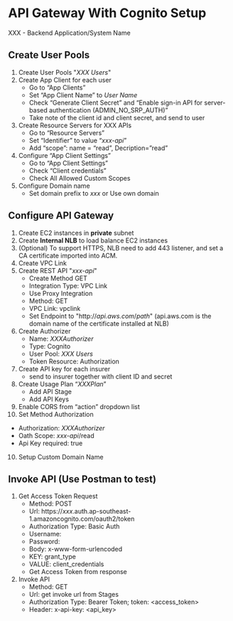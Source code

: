 # API Gateway With Cognito Setup
XXX - Backend Application/System Name
## Create User Pools
1. Create User Pools "*XXX Users*"
2. Create App Client for each user
   - Go to “App Clients”
   - Set “App Client Name” to *User Name*
   - Check “Generate Client Secret” and “Enable sign-in API for server-based authentication (ADMIN_NO_SRP_AUTH)”
   - Take note of the client id and client secret, and send to user
3. Create Resource Servers for XXX APIs
   - Go to “Resource Servers”
   - Set “Identifier” to value “*xxx-api*”
   - Add “scope”: name = “read”, Decription=”read”
4. Configure “App Client Settings”
   - Go to “App Client Settings”
   - Check “Client credentials”
   - Check All Allowed Custom Scopes
5. Configure Domain name
   - Set domain prefix to *xxx* or Use own domain

## Configure API Gateway
1. Create EC2 instances in **private** subnet
2. Create **Internal NLB** to load balance EC2 instances
3. (Optional) To support HTTPS, NLB need to add 443 listener, and set a CA certificate imported into ACM.
4. Create VPC Link
5. Create REST API "*xxx-api*"
   - Create Method GET
   - Integration Type: VPC Link
   - Use Proxy Integration
   - Method: GET
   - VPC Link: vpclink
   - Set Endpoint to "http://*api.aws.com*/*path*" (api.aws.com is the domain name of the certificate installed at NLB)
6. Create Authorizer
   - Name: *XXXAuthorizer*
   - Type: Cognito
   - User Pool: *XXX Users*
   - Token Resource: Authorization
7. Create API key for each insurer
   - send to insurer together with client ID and secret
8. Create Usage Plan “*XXXPlan*”
   - Add API Stage
   - Add API Keys
9. Enable CORS from “action” dropdown list
10. Set Method Authorization
   - Authorization: *XXXAuthorizer*
   - Oath Scope: *xxx-api*/read
   - Api Key required: true
10.	Setup Custom Domain Name

## Invoke API (Use Postman to test)
1. Get Access Token Request
   - Method: POST
   - Url: https://*xxx*.auth.ap-southeast-1.amazoncognito.com/oauth2/token
   - Authorization Type: Basic Auth
   - Username: <client id>
   - Password: <client secret>
   - Body: x-www-form-urlencoded
   - KEY: grant_type
   - VALUE: client_credentials
   - Get Access Token from response
2. Invoke API
   - Method: GET
   - Url: get invoke url from Stages
   - Authorization Type: Bearer Token; token: <access_token>
   - Header: x-api-key: <api_key>

